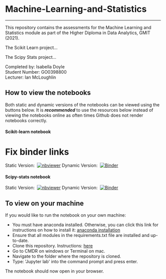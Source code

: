# Machine-Learning-and-Statistics

<hr/>

This repository contains the assessments for the Machine Learning and Statistics module as part of the Higher Diploma in Data Analytics, GMIT (2021).

The Scikit Learn project...

The Scipy Stats project...

Completed by: Isabella Doyle<br>
Student Number: GO0398800<br>
Lecturer: Ian McLoughlin<br>

## How to view the notebooks

Both static and dynamic versions of the notebooks can be viewed using the buttons below. It is <i><b>recommended</b></i> to use the resources below instead of viewing the notebooks online as often times Github does not render notebooks correctly.

#### Scikit-learn notebook

# Fix binder links
   
Static Version: &nbsp;[![nbviewer](https://raw.githubusercontent.com/jupyter/design/master/logos/Badges/nbviewer_badge.svg)](https://nbviewer.jupyter.org/github/Izardo/Machine-Learning-and-Statistics/blob/main/scikit-learn.ipynb)
Dynamic Version: &nbsp;[![Binder](https://mybinder.org/badge_logo.svg)](https://mybinder.org/v2/gh/Izardo/Machine-Learning-and-Statistics/HEAD?filepath=https%3A%2F%2Fgithub.com%2FIzardo%2FMachine-Learning-and-Statistics%2Fblob%2Fmain%2Fscikit-learn.ipynb)

#### Scipy-stats notebook 

Static Version: &nbsp;[![nbviewer](https://raw.githubusercontent.com/jupyter/design/master/logos/Badges/nbviewer_badge.svg)](https://nbviewer.jupyter.org/github/Izardo/Machine-Learning-and-Statistics/blob/main/scipy-stats.ipynb)
Dynamic Version: &nbsp;[![Binder](https://mybinder.org/badge_logo.svg)](https://mybinder.org/v2/gh/Izardo/Machine-Learning-and-Statistics/HEAD?filepath=https%3A%2F%2Fgithub.com%2FIzardo%2FMachine-Learning-and-Statistics%2Fblob%2Fmain%2Fscipy-stats.ipynb)

## To view on your machine

If you would like to run the notebook on your own machine:

- You must have anaconda installed. Otherwise, you can click this link for instructions on how to install it: [anaconda installation](https://docs.anaconda.com/anaconda/install/index.html)
- Ensure that all modules in the requirements.txt file are installed and up-to-date.
- Clone this repository. Instructions: [here](https://docs.github.com/en/repositories/creating-and-managing-repositories/cloning-a-repository)
- Go to CMDR on windows or Terminal on mac.
- Navigate to the folder where the repository is cloned.
- Type: 'Jupyter lab' into the command prompt and press enter. 

The notebook should now open in your browser.

